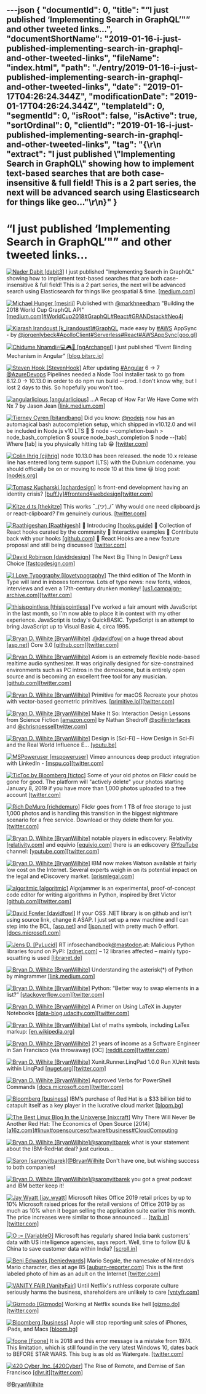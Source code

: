 ---json
{
  "documentId": 0,
  "title": "“I just published ‘Implementing Search in GraphQL’\"” and other tweeted links…",
  "documentShortName": "2019-01-16-i-just-published-implementing-search-in-graphql-and-other-tweeted-links",
  "fileName": "index.html",
  "path": "./entry/2019-01-16-i-just-published-implementing-search-in-graphql-and-other-tweeted-links",
  "date": "2019-01-17T04:26:24.344Z",
  "modificationDate": "2019-01-17T04:26:24.344Z",
  "templateId": 0,
  "segmentId": 0,
  "isRoot": false,
  "isActive": true,
  "sortOrdinal": 0,
  "clientId": "2019-01-16-i-just-published-implementing-search-in-graphql-and-other-tweeted-links",
  "tag": "{\r\n  \"extract\": \"I just published \\\"Implementing Search in GraphQL\\\" showing how to implement text-based searches that are both case-insensitive &amp; full field!              This is a 2 part series, the next will be advanced search using Elasticsearch for things like geo...\"\r\n}"
}
---

# “I just published ‘Implementing Search in GraphQL’"” and other tweeted links…

[<img alt="Nader Dabit [dabit3]" src="https://songhay.blob.core.windows.net:443/shared-social-twitter/dabit3.jpg">](https://t.co/Ql8p54Q917) I just published "Implementing Search in GraphQL" showing how to implement text-based searches that are both case-insensitive &amp; full field! This is a 2 part series, the next will be advanced search using Elasticsearch for things like geospatial &amp; time. [[medium.com]](https://medium.com/open-graphql/implementing-search-in-graphql-11d5f71f179)

[<img alt="Michael Hunger [mesirii]" src="https://songhay.blob.core.windows.net:443/shared-social-twitter/mesirii.jpg">](https://t.co/6uVVxrQWmR) Published with [@markhneedham](http://twitter.com/@markhneedham) "Building the 2018 World Cup GraphQL API" [[medium.com]](https://medium.com/@mesirii/building-the-2018-world-cup-graphql-api-fab40ccecb9e)[#WorldCup2018](http://twitter.com/search?q='%23WorldCup2018)[#GraphQL](http://twitter.com/search?q='%23GraphQL)[#React](http://twitter.com/search?q='%23React)[#GRANDstack](http://twitter.com/search?q='%23GRANDstack)[#Neo4j](http://twitter.com/search?q='%23Neo4j)

[<img alt="Kiarash Irandoust [k_irandoust]" src="https://songhay.blob.core.windows.net:443/shared-social-twitter/k_irandoust.jpg">](https://t.co/vfxtlIcJat)[#GraphQL](http://twitter.com/search?q='%23GraphQL) made easy by [#AWS](http://twitter.com/search?q='%23AWS) AppSync - by [@jorgenlybeck](http://twitter.com/@jorgenlybeck)[#ApolloClient](http://twitter.com/search?q='%23ApolloClient)[#Serverless](http://twitter.com/search?q='%23Serverless)[#React](http://twitter.com/search?q='%23React)[#AWSAppSync](http://twitter.com/search?q='%23AWSAppSync)[[goo.gl]](https://goo.gl/jP75ng)

[<img alt="Chidume Nnamdi🔥💻🎮🎵 [ngArchangel]" src="https://songhay.blob.core.windows.net:443/shared-social-twitter/ngArchangel.jpg">](https://t.co/lHXHFXJI7p) I just published “Event Binding Mechanism in Angular” [[blog.bitsrc.io]](https://blog.bitsrc.io/event-binding-mechanism-in-angular-b38f0e46d2ed)

[<img alt="Steven Hook [StevenHook]" src="https://songhay.blob.core.windows.net:443/shared-social-twitter/StevenHook.jpg">](http://t.co/GK61I7fC0n) After updating [#Angular](http://twitter.com/search?q='%23Angular) 6 -&gt; 7 [@AzureDevops](http://twitter.com/@AzureDevops) Pipelines needed a Node Tool Installer task to go from 8.12.0 -&gt; 10.13.0 in order to do npm run build --prod. I don't know why, but I lost 2 days to this. So hopefully you won't too.

[<img alt="angularlicious [angularlicious]" src="https://songhay.blob.core.windows.net:443/shared-social-twitter/angularlicious.jpg">](https://t.co/Glw0phYraY) ...A Recap of How Far We Have Come with Nx 7 by Jason Jean [[link.medium.com]](https://link.medium.com/28FzvGpSsR)

[<img alt="Tierney Cyren [bitandbang]" src="https://songhay.blob.core.windows.net:443/shared-social-twitter/bitandbang.jpg">](https://t.co/Qr6YgoX8G1) Did you know: [@nodejs](http://twitter.com/@nodejs) now has an automagical bash autocompletion setup, which shipped in v10.12.0 and will be included in Node.js v10 LTS 🎉 $ node --completion-bash &gt; node_bash_completion $ source node_bash_completion $ node --[tab] Where [tab] is you physically hitting tab 😁 [[twitter.com]](https://twitter.com/bitandbang/status/1056909659901190144/photo/1)

[<img alt="Colin Ihrig [cjihrig]" src="https://songhay.blob.core.windows.net:443/shared-social-twitter/cjihrig.png">](https://twitter.com/cjihrig) node 10.13.0 has been released. the node 10.x release line has entered long term support (LTS) with the Dubnium codename. you should officially be on or moving to node 10 at this time 😃 blog post: [[nodejs.org]](https://nodejs.org/en/blog/release/v10.13.0/)

[<img alt="Tomasz Kucharski [qchardesign]" src="https://songhay.blob.core.windows.net:443/shared-social-twitter/qchardesign.jpg">](https://t.co/3REvC7vzgF) Is front-end development having an identity crisis? [[buff.ly]](https://buff.ly/2wZYqFy)[#frontend](http://twitter.com/search?q='%23frontend)[#webdesign](http://twitter.com/search?q='%23webdesign)[[twitter.com]](https://twitter.com/qchardesign/status/1057936549076180992/photo/1)

[<img alt="Kitze.d.ts [thekitze]" src="https://songhay.blob.core.windows.net:443/shared-social-twitter/thekitze.jpg">](https://t.co/GM3muDOhfK) This works ¯\_(ツ)_/¯ Why would one need clipboard.js or react-clipboard? I'm genuinely curious. [[twitter.com]](https://twitter.com/thekitze/status/1057656658502053889/photo/1)

[<img alt="Raathigeshan [Raathigesh]" src="https://songhay.blob.core.windows.net:443/shared-social-twitter/Raathigesh.jpg">](https://t.co/W1gRGN8aLQ) 🎉 Introducing [[hooks.guide]](http://hooks.guide) 🎈 Collection of React hooks curated by the community 🍭 Interactive examples 🥂 Contribute back with your hooks [[github.com]](https://github.com/Raathigesh/hooks.guide) 🚨 React Hooks are a new feature proposal and still being discussed [[twitter.com]](https://twitter.com/Raathigesh/status/1058094552848814080/photo/1)

[<img alt="David Robinson [davidrdesign]" src="https://songhay.blob.core.windows.net:443/shared-social-twitter/davidrdesign.jpg">](https://t.co/VyzR8yar8N) The Next Big Thing In Design? Less Choice [[fastcodesign.com]](https://www.fastcodesign.com/3045039/the-next-big-thing-in-design-fewer-choices)

[<img alt="I Love Typography [ilovetypography]" src="https://songhay.blob.core.windows.net:443/shared-social-twitter/ilovetypography.jpg">](http://t.co/YzqDDXmnUc) The third edition of The Month in Type will land in inboxes tomorrow. Lots of type news: new fonts, videos, interviews and even a 17th-century drunken monkey! [[us1.campaign-archive.com]](https://us1.campaign-archive.com/home/?u=76fd436d0e6221fb1c9efafc9&id=cc7765d7d4)[[twitter.com]](https://twitter.com/ilovetypography/status/1057286830654021632/photo/1)

[<img alt="thisispointless [thisispointless]" src="https://songhay.blob.core.windows.net:443/shared-social-twitter/thisispointless.jpg">](https://twitter.com/thisispointless) I've worked a fair amount with JavaScript in the last month, so I'm now able to place it in context with my other experience. JavaScript is today's QuickBASIC. TypeScript is an attempt to bring JavaScript up to Visual Basic 4, circa 1995.

[<img alt="Bryan D. Wilhite [BryanWilhite]" src="https://songhay.blob.core.windows.net:443/shared-social-twitter/BryanWilhite.jpeg">](http://t.co/UNdqV0Z1zz) .[@davidfowl](http://twitter.com/@davidfowl) on a huge thread about [[asp.net]](http://ASP.NET) Core 3.0 [[github.com]](https://github.com/aspnet/AspNetCore/issues/3753#issuecomment-435280162)[[twitter.com]](https://twitter.com/BryanWilhite/status/1058467164221399040/photo/1)

[<img alt="Bryan D. Wilhite [BryanWilhite]" src="https://songhay.blob.core.windows.net:443/shared-social-twitter/BryanWilhite.jpeg">](http://t.co/UNdqV0Z1zz) Axiom is an extremely flexible node-based realtime audio synthesizer. It was originally designed for size-constrained environments such as PC intros in the demoscene, but is entirely open source and is becoming an excellent free tool for any musician. [[github.com]](https://github.com/monadgroup/axiom)[[twitter.com]](https://twitter.com/BryanWilhite/status/1058465339418132480/photo/1)

[<img alt="Bryan D. Wilhite [BryanWilhite]" src="https://songhay.blob.core.windows.net:443/shared-social-twitter/BryanWilhite.jpeg">](http://t.co/UNdqV0Z1zz) Primitive for macOS Recreate your photos with vector-based geometric primitives. [[primitive.lol]](http://primitive.lol)[[twitter.com]](https://twitter.com/BryanWilhite/status/1058462539959296000/photo/1)

[<img alt="Bryan D. Wilhite [BryanWilhite]" src="https://songhay.blob.core.windows.net:443/shared-social-twitter/BryanWilhite.jpeg">](http://t.co/UNdqV0Z1zz) Make It So: Interaction Design Lessons from Science Fiction [[amazon.com]](https://www.amazon.com/Make-So-Interaction-Lessons-Science-ebook/dp/B009EGPJCU?SubscriptionId=1SW6D7X6ZXXR92KVX0G2&tag=thekintespacec00&linkCode=xm2&camp=2025&creative=165953&creativeASIN=B009EGPJCU) by Nathan Shedroff [@scifiinterfaces](http://twitter.com/@scifiinterfaces) and [@chrisnoessel](http://twitter.com/@chrisnoessel)[[twitter.com]](https://twitter.com/BryanWilhite/status/1058935471294672896/photo/1)

[<img alt="Bryan D. Wilhite [BryanWilhite]" src="https://songhay.blob.core.windows.net:443/shared-social-twitter/BryanWilhite.jpeg">](http://t.co/UNdqV0Z1zz) Design is [Sci-Fi] – How Design in Sci-Fi and the Real World Influence E... [[youtu.be]](https://youtu.be/YPAd2SCnsRQ)

[<img alt="MSPoweruser [mspoweruser]" src="https://songhay.blob.core.windows.net:443/shared-social-twitter/mspoweruser.jpg">](https://t.co/vzkkqg4IwR) Vimeo announces deep product integration with LinkedIn - [[mspu.co]](https://mspu.co/2OYyO76)[[twitter.com]](https://twitter.com/mspoweruser/status/1056931101913083905/photo/1)

[<img alt="TicToc by Bloomberg [tictoc]" src="https://songhay.blob.core.windows.net:443/shared-social-twitter/tictoc.jpg">](https://t.co/O0sSpXABY4) Some of your old photos on Flickr could be gone for good. The platform will "actively delete" your photos starting January 8, 2019 if you have more than 1,000 photos uploaded to a free account [[twitter.com]](https://twitter.com/tictoc/status/1058182171482091526/photo/1)

[<img alt="Rich DeMuro [richdemuro]" src="https://songhay.blob.core.windows.net:443/shared-social-twitter/richdemuro.jpg">](https://t.co/5culTI6kMM) Flickr goes from 1 TB of free storage to just 1,000 photos and is handling this transition in the biggest nightmare scenario for a free service. Download or they delete them for you. [[twitter.com]](https://twitter.com/richdemuro/status/1058064996817526784/photo/1)

[<img alt="Bryan D. Wilhite [BryanWilhite]" src="https://songhay.blob.core.windows.net:443/shared-social-twitter/BryanWilhite.jpeg">](http://t.co/UNdqV0Z1zz) notable players in ediscovery: Relativity [[relativity.com]](https://www.relativity.com/ediscovery-software/) and equivio [[equivio.com]](http://www.equivio.com/products.php) there is an ediscovery [@YouTube](http://twitter.com/@YouTube) channel: [[youtube.com]](https://www.youtube.com/channel/UCFJbJglx-or89yg9RanFTQg/videos)[[twitter.com]](https://twitter.com/BryanWilhite/status/1058449716881457152/photo/1)

[<img alt="Bryan D. Wilhite [BryanWilhite]" src="https://songhay.blob.core.windows.net:443/shared-social-twitter/BryanWilhite.jpeg">](http://t.co/UNdqV0Z1zz) IBM now makes Watson available at fairly low cost on the Internet. Several experts weigh in on its potential impact on the legal and eDiscovery market. [[prismlegal.com]](https://prismlegal.com/impact-ibms-watson-ediscovery/)

[<img alt="algoritmic [algoritmic]" src="https://songhay.blob.core.windows.net:443/shared-social-twitter/algoritmic.png">](https://twitter.com/algoritmic) Algojammer is an experimental, proof-of-concept code editor for writing algorithms in Python, inspired by Bret Victor [[github.com]](https://github.com/ChrisKnott/Algojammer)[[twitter.com]](https://twitter.com/algoritmic/status/1056821205729198081/photo/1)

[<img alt="David Fowler [davidfowl]" src="https://songhay.blob.core.windows.net:443/shared-social-twitter/davidfowl.jpeg">](https://t.co/XKK4NcxDZ3) If your OSS .NET library is on github and isn't using source link, change it ASAP. I just set up a new machine and I can step into the BCL, [[asp.net]](http://ASP.NET) and [[json.net]](http://JSON.NET) with pretty much 0 effort. [[docs.microsoft.com]](https://docs.microsoft.com/en-us/dotnet/standard/library-guidance/sourcelink)

[<img alt="Jens D. [PyLucid]" src="https://songhay.blob.core.windows.net:443/shared-social-twitter/PyLucid.png">](http://t.co/wqdFaUVQdB) RT infosechandbook[@mastodon](http://twitter.com/@mastodon).at: Malicious Python libraries found on PyPI: [[zdnet.com]](https://www.zdnet.com/article/twelve-malicious-python-libraries-found-and-removed-from-pypi/) – 12 libraries affected – mainly typo-squatting is used [[libranet.de]](https://libranet.de/display/0b6b25a8-205b-d60d-fc0c-f70784046330)

[<img alt="Bryan D. Wilhite [BryanWilhite]" src="https://songhay.blob.core.windows.net:443/shared-social-twitter/BryanWilhite.jpeg">](http://t.co/UNdqV0Z1zz) Understanding the asterisk(*) of Python by mingrammer [[link.medium.com]](https://link.medium.com/mkkYgA5LtR)

[<img alt="Bryan D. Wilhite [BryanWilhite]" src="https://songhay.blob.core.windows.net:443/shared-social-twitter/BryanWilhite.jpeg">](http://t.co/UNdqV0Z1zz) Python: “Better way to swap elements in a list?” [[stackoverflow.com]](https://stackoverflow.com/a/39167545/22944)[[twitter.com]](https://twitter.com/BryanWilhite/status/1058176786310225920/photo/1)

[<img alt="Bryan D. Wilhite [BryanWilhite]" src="https://songhay.blob.core.windows.net:443/shared-social-twitter/BryanWilhite.jpeg">](http://t.co/UNdqV0Z1zz) A Primer on Using LaTeX in Jupyter Notebooks [[data-blog.udacity.com]](http://data-blog.udacity.com/posts/2016/10/latex-primer/)[[twitter.com]](https://twitter.com/BryanWilhite/status/1057405909306028032/photo/1)

[<img alt="Bryan D. Wilhite [BryanWilhite]" src="https://songhay.blob.core.windows.net:443/shared-social-twitter/BryanWilhite.jpeg">](http://t.co/UNdqV0Z1zz) List of maths symbols, including LaTex markup: [[en.wikipedia.org]](https://en.wikipedia.org/wiki/List_of_mathematical_symbols)

[<img alt="Bryan D. Wilhite [BryanWilhite]" src="https://songhay.blob.core.windows.net:443/shared-social-twitter/BryanWilhite.jpeg">](http://t.co/UNdqV0Z1zz) 21 years of income as a Software Engineer in San Francisco (via throwaway) [OC] [[reddit.com]](https://www.reddit.com/r/dataisbeautiful/comments/7zsfhz/21_years_of_income_as_a_software_engineer_in_san/)[[twitter.com]](https://twitter.com/BryanWilhite/status/1058523741712347137/photo/1)

[<img alt="Bryan D. Wilhite [BryanWilhite]" src="https://songhay.blob.core.windows.net:443/shared-social-twitter/BryanWilhite.jpeg">](http://t.co/UNdqV0Z1zz) Xunit.Runner.LinqPad 1.0.0 Run XUnit tests within LinqPad [[nuget.org]](https://www.nuget.org/packages/Xunit.Runner.LinqPad/)[[twitter.com]](https://twitter.com/BryanWilhite/status/1058524732377595904/photo/1)

[<img alt="Bryan D. Wilhite [BryanWilhite]" src="https://songhay.blob.core.windows.net:443/shared-social-twitter/BryanWilhite.jpeg">](http://t.co/UNdqV0Z1zz) Approved Verbs for PowerShell Commands [[docs.microsoft.com]](https://docs.microsoft.com/en-us/powershell/developer/cmdlet/approved-verbs-for-windows-powershell-commands)[[twitter.com]](https://twitter.com/BryanWilhite/status/1058609305144807424/photo/1)

[<img alt="Bloomberg [business]" src="https://songhay.blob.core.windows.net:443/shared-social-twitter/business.jpg">](http://t.co/YFISwy1upH) IBM’s purchase of Red Hat is a $33 billion bid to catapult itself as a key player in the lucrative cloud market [[bloom.bg]](https://bloom.bg/2DdnhdU)

[<img alt="The Best Linux Blog In the Unixverse [nixcraft]" src="https://songhay.blob.core.windows.net:443/shared-social-twitter/nixcraft.jpg">](https://t.co/dwH1Fatmvu) Why There Will Never Be Another Red Hat: The Economics of Open Source [2014] [[a16z.com]](https://a16z.com/2014/02/14/why-there-will-never-be-another-redhat-the-economics-of-open-source/)[#linux](http://twitter.com/search?q='%23linux)[#opensourcesoftware](http://twitter.com/search?q='%23opensourcesoftware)[#business](http://twitter.com/search?q='%23business)[#CloudComputing](http://twitter.com/search?q='%23CloudComputing)

[<img alt="Bryan D. Wilhite [BryanWilhite]" src="https://songhay.blob.core.windows.net:443/shared-social-twitter/BryanWilhite.jpeg">](http://t.co/UNdqV0Z1zz)[@saronyitbarek](http://twitter.com/@saronyitbarek) what is your statement about the IBM-RedHat deal? just curious...

[<img alt="Saron [saronyitbarek]" src="https://songhay.blob.core.windows.net:443/shared-social-twitter/saronyitbarek.jpg">](https://t.co/7HfM0tu5iy)[@BryanWilhite](http://twitter.com/@BryanWilhite) Don't have one, but wishing success to both companies!

[<img alt="Bryan D. Wilhite [BryanWilhite]" src="https://songhay.blob.core.windows.net:443/shared-social-twitter/BryanWilhite.jpeg">](http://t.co/UNdqV0Z1zz)[@saronyitbarek](http://twitter.com/@saronyitbarek) you got a great podcast and IBM better keep it!

[<img alt="Jay Wyatt [jay_wyatt]" src="https://songhay.blob.core.windows.net:443/shared-social-twitter/jay_wyatt.jpg">](https://t.co/0TZrDBpha2) Microsoft hikes Office 2019 retail prices by up to 10% Microsoft raised prices for the retail versions of Office 2019 by as much as 10% when it began selling the application suite earlier this month. The price increases were similar to those announced ... [[twib.in]](http://twib.in/l/kg4xx7xyRRMz)[[twitter.com]](https://twitter.com/jay_wyatt/status/1056881859194425344/photo/1)

[<img alt="O := [VariableO]" src="https://songhay.blob.core.windows.net:443/shared-social-twitter/VariableO.png">](https://twitter.com/VariableO) Microsoft has regularly shared India bank customers’ data with US intelligence agencies, says report. Well, time to follow EU &amp; China to save customer data within India? [[scroll.in]](https://scroll.in/latest/900224/microsoft-regularly-shared-data-of-india-bank-customers-with-us-intelligence-agencies-dna)

[<img alt="Benj Edwards [benjedwards]" src="https://songhay.blob.core.windows.net:443/shared-social-twitter/benjedwards.jpg">](https://t.co/8wuurupJRV) Mario Segale, the namesake of Nintendo’s Mario character, dies at age 85 [[auburn-reporter.com]](http://www.auburn-reporter.com/news/mario-the-visionary/) This is the first labeled photo of him as an adult on the Internet [[twitter.com]](https://twitter.com/benjedwards/status/1057970013171277824/photo/1)

[<img alt="VANITY FAIR [VanityFair]" src="https://songhay.blob.core.windows.net:443/shared-social-twitter/VanityFair.jpg">](http://t.co/THwtnNR9Wy) Until Netflix's ruthless corporate culture seriously harms the business, shareholders are unlikely to care [[vntyfr.com]](http://vntyfr.com/MCQJQz0)

[<img alt="Gizmodo [Gizmodo]" src="https://songhay.blob.core.windows.net:443/shared-social-twitter/Gizmodo.png">](http://t.co/TKRR4S1jOT) Working at Netflix sounds like hell [[gizmo.do]](http://gizmo.do/ziJ4Wep)[[twitter.com]](https://twitter.com/Gizmodo/status/1056686825912365056/photo/1)

[<img alt="Bloomberg [business]" src="https://songhay.blob.core.windows.net:443/shared-social-twitter/business.jpg">](http://t.co/YFISwy1upH) Apple will stop reporting unit sales of iPhones, iPads, and Macs [[bloom.bg]](https://bloom.bg/2Qhhcjk)

[<img alt="foone [Foone]" src="https://songhay.blob.core.windows.net:443/shared-social-twitter/Foone.jpg">](https://t.co/17qsACfDo4) It is 2018 and this error message is a mistake from 1974. This limitation, which is still found in the very latest Windows 10, dates back to BEFORE STAR WARS. This bug is as old as Watergate. [[twitter.com]](https://twitter.com/Foone/status/1058676834940776450/photo/1)

[<img alt="420 Cyber, Inc. [420Cyber]" src="https://songhay.blob.core.windows.net:443/shared-social-twitter/420Cyber.jpg">](https://t.co/ClHLX4W8D8) The Rise of Remote, and Demise of San Francisco [[dlvr.it]](http://dlvr.it/QqNnCl)[[twitter.com]](https://twitter.com/420Cyber/status/1058844781369942016/photo/1)

@[BryanWilhite](https://twitter.com/BryanWilhite)
